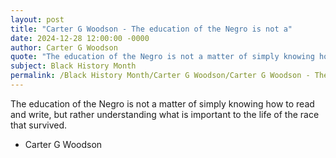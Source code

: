 ```yaml
---
layout: post
title: "Carter G Woodson - The education of the Negro is not a"
date: 2024-12-28 12:00:00 -0000
author: Carter G Woodson
quote: "The education of the Negro is not a matter of simply knowing how to read and write, but rather understanding what is important to the life of the race that survived."
subject: Black History Month
permalink: /Black History Month/Carter G Woodson/Carter G Woodson - The education of the Negro is not a
---
```


The education of the Negro is not a matter of simply knowing how to read and write, but rather understanding what is important to the life of the race that survived.

- Carter G Woodson
